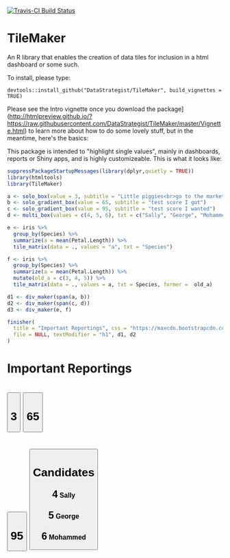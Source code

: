 
[![Travis-CI Build Status](https://travis-ci.org/DataStrategist/TileMaker.svg?branch=master)](https://travis-ci.org/DataStrategist/TileMaker)

TileMaker
=========

An R library that enables the creation of data tiles for inclusion in a html dashboard or some such.

To install, please type:

    devtools::install_github("DataStrategist/TileMaker", build_vignettes = TRUE)

Please see the Intro vignette once you download the package](http://htmlpreview.github.io/?https://raw.githubusercontent.com/DataStrategist/TileMaker/master/Vignette.html) to learn more about how to do some lovely stuff, but in the meantime, here's the basics:

This package is intended to "highlight single values", mainly in dashboards, reports or Shiny apps, and is highly customizeable. This is what it looks like:

``` r
suppressPackageStartupMessages(library(dplyr,quietly = TRUE))
library(htmltools)
library(TileMaker)

a <- solo_box(value = 3, subtitle = "Little piggies<br>go to the market", icon = "piggy-bank")
b <- solo_gradient_box(value = 65, subtitle = "test score I got")
c <- solo_gradient_box(value = 95, subtitle = "test score I wanted")
d <- multi_box(values = c(4, 5, 6), txt = c("Sally", "George", "Mohammed"), icons = c("check", "plus", "calendar"), title = "Candidates")

e <- iris %>%
  group_by(Species) %>%
  summarize(a = mean(Petal.Length)) %>%
  tile_matrix(data = ., values = "a", txt = "Species")

f <- iris %>%
  group_by(Species) %>%
  summarize(a = mean(Petal.Length)) %>%
  mutate(old_a = c(3, 4, 5)) %>%
  tile_matrix(data = ., values = a, txt = Species, former =  old_a)

d1 <- div_maker(span(a, b))
d2 <- div_maker(span(c, d))
d3 <- div_maker(e, f)

finisher(
  title = "Important Reportings", css = "https://maxcdn.bootstrapcdn.com/bootstrap/3.3.7/css/bootstrap.min.css",
  file = NULL, textModifier = "h1", d1, d2
)
```

<!--html_preserve-->
<html>
<body>
<h1>
Important Reportings
</h1>
<h1>
<span> <a>
<button class="btn btn-md btn-info" role="button" subtitle="Little piggies&lt;br&gt;go to the market" type="info">
<h1>
<i class="glyphicon glyphicon-piggy-bank"></i> 3
</h1>
</button>
</a> <a>
<button class="btn btn-md btn-warning" role="button" subtitle="test score I got" type="warning">
<h1>
65
</h1>
</button>
</a> </span>
</h1>

<h1>
<span> <a>
<button class="btn btn-md btn-success" role="button" subtitle="test score I wanted" type="success">
<h1>
95
</h1>
</button>
</a> <a>
<button class="btn btn-md btn-info" role="button" type="info">
<h1>
Candidates
</h1>
<h3>
<i class="glyphicon glyphicon-check"></i> <span style="font-size:150%">4</span> Sally
</h3>
<h3>
<i class="glyphicon glyphicon-plus"></i> <span style="font-size:150%">5</span> George
</h3>
<h3>
<i class="glyphicon glyphicon-calendar"></i> <span style="font-size:150%">6</span> Mohammed
</h3>
</button>
</a> </span>
</h1>

</body>
</html>
<!--/html_preserve-->
